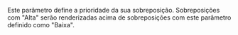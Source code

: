Este parâmetro define a prioridade da sua sobreposição. Sobreposições com "Alta" serão renderizadas acima de sobreposições com este parâmetro definido como "Baixa".